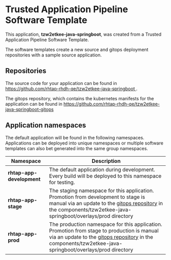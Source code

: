 # Trusted Application Pipeline Software Template

This application, **tzw2etkee-java-springboot**, was created from a Trusted Application Pipeline Software Template.

The software templates create a new source and gitops deployment repositories with a sample source application. 

## Repositories

The source code for your application can be found in [https://github.com/rhtap-rhdh-qe/tzw2etkee-java-springboot ](https://github.com/rhtap-rhdh-qe/tzw2etkee-java-springboot ).
 
The gitops repository, which contains the kubernetes manifests for the application can be found in 
[https://github.com/rhtap-rhdh-qe/tzw2etkee-java-springboot-gitops ](https://github.com/rhtap-rhdh-qe/tzw2etkee-java-springboot-gitops ) 

## Application namespaces 

The default application will be found in the following namespaces. Applications can be deployed into unique namespaces or multiple software templates can also bet generated into the same group namespaces.  

|  Namespace   |  Description   |  
| -------- | -------- |   
| **rhtap-app-development** | The default application during development. Every build will be deployed to this namespace for testing. | 
| **rhtap-app-stage** | The staging namespace for this application. Promotion from development to stage is manual via an update to the [gitops repository](https://github.com/rhtap-rhdh-qe/tzw2etkee-java-springboot-gitops ) in the components/tzw2etkee-java-springboot/overlays/prod directory |  
| **rhtap-app-prod** | The production namespace for this application. Promotion from stage to production is manual via an update to the [gitops repository](https://github.com/rhtap-rhdh-qe/tzw2etkee-java-springboot-gitops ) in the components/tzw2etkee-java-springboot/overlays/prod directory | 